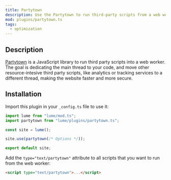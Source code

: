 ```yaml
---
title: Partytown
description: Use the Partytown to run third-party scripts from a web worker
mod: plugins/partytown.ts
tags:
  - optimization
---
```


## Description

[Partytown](https://partytown.qwik.dev/) is a JavaScript library to run third
party scripts into a web worker. The goal is dedicating the main thread to your
code, and move other resource-intesive third party scripts, like analytics or
tracking services to a different thread, making the website faster and more
secure.

## Installation

Import this plugin in your `_config.ts` file to use it:

```js
import lume from "lume/mod.ts";
import partytown from "lume/plugins/partytown.ts";

const site = lume();

site.use(partytown(/* Options */));

export default site;
```

Add the `type="text/partytown"` attribute to all scripts that you want to run
from the web worker:

```html
<script type="text/partytown">...</script>
```

